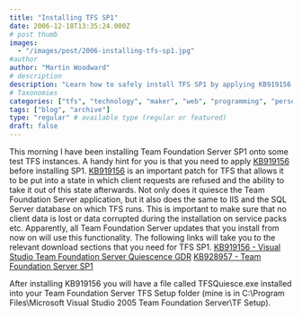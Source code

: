 ```yaml
---
title: "Installing TFS SP1"
date: 2006-12-18T13:35:24.000Z
# post thumb
images:
  - "/images/post/2006-installing-tfs-sp1.jpg"
#author
author: "Martin Woodward"
# description
description: "Learn how to safely install TFS SP1 by applying KB919156 first to prevent client data loss during the update process."
# Taxonomies
categories: ["tfs", "technology", "maker", "web", "programming", "personal"]
tags: ["blog", "archive"]
type: "regular" # available type (regular or featured)
draft: false
---
```


This morning I have been installing Team Foundation Server SP1 onto some test TFS instances. A handy hint for you is that you need to apply [KB919156](http://support.microsoft.com/?kbid=919156) before installing SP1. [KB919156](http://support.microsoft.com/?kbid=919156) is an important patch for TFS that allows it to be put into a state in which client requests are refused and the ability to take it out of this state afterwards. Not only does it quiesce the Team Foundation Server application, but it also does the same to IIS and the SQL Server database on which TFS runs. This is important to make sure that no client data is lost or data corrupted during the installation on service packs etc. Apparently, all Team Foundation Server updates that you install from now on will use this functionality. The following links will take you to the relevant download sections that you need for TFS SP1. [KB919156 - Visual Studio Team Foundation Server Quiescence GDR](http://www.microsoft.com/downloads/details.aspx?FamilyID=c18c756e-8f80-4987-b3bf-600068a9e3c4&DisplayLang=en) [KB928957 - Team Foundation Server SP1](http://www.microsoft.com/downloads/details.aspx?familyid=A9AB638C-04D2-4AEE-8AE8-9F00DD454AB8&displaylang=en)

After installing KB919156 you will have a file called TFSQuiesce.exe installed into your Team Foundation Server TFS Setup folder (mine is in C:\Program Files\Microsoft Visual Studio 2005 Team Foundation Server\TF Setup).
